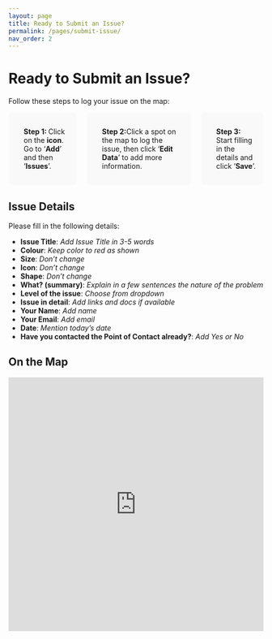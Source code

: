 ```yaml
---
layout: page
title: Ready to Submit an Issue?
permalink: /pages/submit-issue/
nav_order: 2
---
```


# Ready to Submit an Issue?

Follow these steps to log your issue on the map:

<div class="issue-steps">
  <div class="step">
    <i class="fas fa-map-marker-alt"></i>
    <p> <b> Step 1: </b> Click on the <strong>icon</strong>. Go to ‘<strong>Add</strong>’ and then ‘<strong>Issues</strong>’.</p>
  </div>

  <div class="step">
    <i class="fas fa-map-pin"></i>
    <p><b> Step 2:</b>Click a spot on the map to log the issue, then click ‘<strong>Edit Data</strong>’ to add more information.</p>
  </div>

  <div class="step">
    <i class="fas fa-save"></i>
    <p> <b> Step 3:</b> Start filling in the details and click ‘<strong>Save</strong>’.</p>
  </div>
</div>

## Issue Details

Please fill in the following details:

- **Issue Title**: *Add Issue Title in 3-5 words*
- **Colour**: *Keep color to red as shown*
- **Size**: *Don’t change*
- **Icon**: *Don’t change*
- **Shape**: *Don’t change*
- **What? (summary)**: *Explain in a few sentences the nature of the problem*
- **Level of the issue**: *Choose from dropdown*
- **Issue in detail**: *Add links and docs if available*
- **Your Name**: *Add name*
- **Your Email**: *Add email*
- **Date**: *Mention today’s date*
- **Have you contacted the Point of Contact already?**: *Add Yes or No*

## On the Map

<iframe src="https://facilmap.org/JCjqdHeOx7f7Ks?route=false&amp;pois=false#7/12.812/77.025/Mpnk-Bike" allow="geolocation" style="height:500px; width:100%; border:none;"></iframe>

<style>
.issue-steps {
  display: flex;
  flex-direction: column;
  gap: 20px;
}

.step {
  background-color: #f9f9f9;
  border-radius: 8px;
  padding: 15px;
  display: flex;
  align-items: center;
}

.step i {
  font-size: 24px;
  margin-right: 15px;
}

.step h3 {
  margin-bottom: 5px;
}

@media (min-width: 768px) {
  .issue-steps {
    flex-direction: row;
    justify-content: space-between;
  }
}
</style>

<script src="https://kit.fontawesome.com/a076d05399.js" crossorigin="anonymous"></script>
